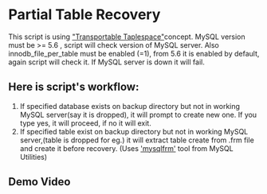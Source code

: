 Partial Table Recovery
======================

This script is using ["Transportable Taplespace"](http://dev.mysql.com/doc/refman/5.6/en/glossary.html#glos_transportable_tablespace)concept.
MySQL version must be >= 5.6 , script will check version of MySQL server.
Also innodb_file_per_table must be enabled (=1), from 5.6 it is enabled by default, again script will check it.
If MySQL server is down it will fail.

Here is script's workflow:
--------------------------

1. If specified database exists on backup directory but not in working MySQL server(say it is dropped),
it will prompt to create new one.
If you type yes, it will proceed, if no it will exit.
2. If specified table exist on backup directory but not in working MySQL server,(table is dropped for eg.) 
it will extract table create from .frm file and create it before recovery.
(Uses ['mysqlfrm'](http://dev.mysql.com/doc/mysql-utilities/1.5/en/mysqlfrm.html) tool from MySQL Utilities)


Demo Video
----------

[]()

